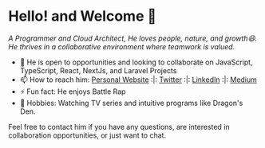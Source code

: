 # Hello! and Welcome 👋 
*A Programmer and Cloud Architect, He loves people, nature, and growth😄. He thrives in a collaborative environment where teamwork is valued.*

- 🤔 He is open to opportunities and looking to collaborate on JavaScript, TypeScript, React, NextJs, and Laravel Projects
- 📫 How to reach him: [Personal Website](https://www.mrprotocol.dev) :|: [Twitter](https://twitter.com/dprotocoll) :|:  [LinkedIn](https://www.linkedin.com/in/mrprotocoll) :|:  [Medium](https://medium.com/@mrprotocoll)
- ⚡ Fun fact: He enjoys Battle Rap
-  🌱 Hobbies: Watching TV series and intuitive programs like Dragon's Den.

Feel free to contact him if you have any questions, are interested in collaboration opportunities, or just want to chat.
